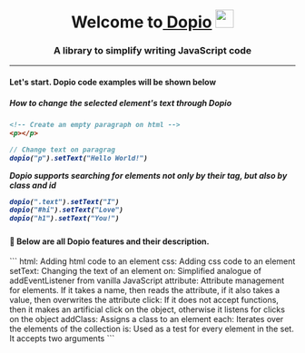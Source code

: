 <h1 align="center">Welcome to<a href="https://daniilshat.ru/" target="_blank"> Dopio</a> 
<img src="https://github.com/blackcater/blackcater/raw/main/images/Hi.gif" height="32"/></h1>
<h3 align="center">A library to simplify writing JavaScript code</h3>

<hr>

<h4>Let's start. Dopio code examples will be shown below</h4>

<h5>How to change the selected element's text through Dopio<h5>
  
```html
<!-- Create an empty paragraph on html -->
<p></p>
```
  
```js
// Change text on paragrag
dopio("p").setText("Hello World!")
```
<p>Dopio supports searching for elements not only by their tag, but also by class and id</p>

```js
dopio(".text").setText("I")
dopio("#hi").setText("Love")
dopio("h1").setText("You!")
```

<h4>🍁 Below are all Dopio features and their description.</h4>
```
html: Adding html code to an element
css: Adding css code to an element
setText: Changing the text of an element
on: Simplified analogue of addEventListener from vanilla JavaScript
attribute: Attribute management for elements. If it takes a name, then reads the attribute, if it also takes a value, then overwrites the attribute
click: If it does not accept functions, then it makes an artificial click on the object, otherwise it listens for clicks on the object
addClass: Assigns a class to an element
each: Iterates over the elements of the collection
is: Used as a test for every element in the set. It accepts two arguments
```
